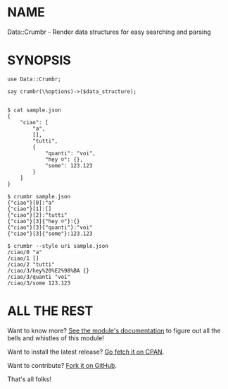 NAME
====

Data::Crumbr - Render data structures for easy searching and parsing

SYNOPSIS
========

    use Data::Crumbr;

    say crumbr(\%options)->($data_structure);


    $ cat sample.json
    {
        "ciao": [
            "a",
            [],
            "tutti",
            {
                "quanti": "voi",
                "hey ☺": {},
                "some": 123.123
            }
        ]
    }

    $ crumbr sample.json
    {"ciao"}[0]:"a"
    {"ciao"}[1]:[]
    {"ciao"}[2]:"tutti"
    {"ciao"}[3]{"hey ☺"}:{}
    {"ciao"}[3]{"quanti"}:"voi"
    {"ciao"}[3]{"some"}:123.123

    $ crumbr --style uri sample.json
    /ciao/0 "a"
    /ciao/1 []
    /ciao/2 "tutti"
    /ciao/3/hey%20%E2%98%BA {}
    /ciao/3/quanti "voi"
    /ciao/3/some 123.123


ALL THE REST
============

Want to know more? [See the module's documentation](http://search.cpan.org/perldoc?App::Crumbr) to figure out
all the bells and whistles of this module!

Want to install the latest release? [Go fetch it on CPAN](http://search.cpan.org/dist/App::Crumbr/).

Want to contribute? [Fork it on GitHub](https://github.com/polettix/App::Crumbr).

That's all folks!

